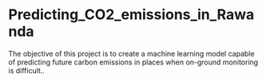 # Predicting_CO2_emissions_in_Rawanda
The objective of this project is to create a machine learning model capable of predicting future carbon emissions in places when on-ground monitoring is difficult..
